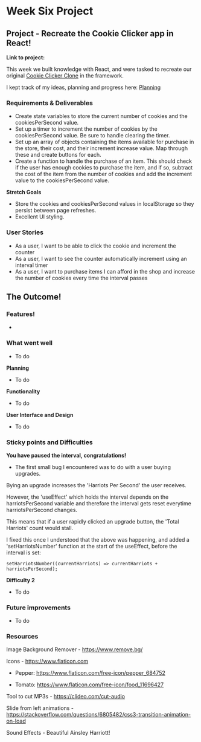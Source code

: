 # Week Six Project

## Project - Recreate the Cookie Clicker app in React!

**Link to project:**

This week we built knowledge with React, and were tasked to recreate our original [Cookie Clicker Clone](https://frank-ventures.github.io/TechEd-WeekTwo-Project/) in the framework.

I kept track of my ideas, planning and progress here: [Planning](https://frankjs.notion.site/Day-Twenty-Eight-Project-Planning-React-Cookie-Clicker-b0f7bd0ff1aa4491b50086d9286f6428?pvs=4)

### Requirements & Deliverables

- Create state variables to store the current number of cookies and the cookiesPerSecond value.
- Set up a timer to increment the number of cookies by the cookiesPerSecond value. Be sure to handle clearing the timer.
- Set up an array of objects containing the items available for purchase in the store, their cost, and their increment increase value. Map through these and create buttons for each.
- Create a function to handle the purchase of an item. This should check if the user has enough cookies to purchase the item, and if so, subtract the cost of the item from the number of cookies and add the increment value to the cookiesPerSecond value.

**Stretch Goals**

- Store the cookies and cookiesPerSecond values in localStorage so they persist between page refreshes.
- Excellent UI styling.

### User Stories

- As a user, I want to be able to click the cookie and increment the counter
- As a user, I want to see the counter automatically increment using an interval timer
- As a user, I want to purchase items I can afford in the shop and increase the number of cookies every time the interval passes

## The Outcome!

### Features!

-

### What went well

- To do

**Planning**

- To do

**Functionality**

- To do

**User Interface and Design**

- To do

### Sticky points and Difficulties

**You have paused the interval, congratulations!**

- The first small bug I encountered was to do with a user buying upgrades.

Bying an upgrade increases the 'Harriots Per Second' the user receives.

However, the 'useEffect' which holds the interval depends on the harriotsPerSecond variable and therefore the interval gets reset everytime harriotsPerSecond changes.

This means that if a user rapidly clicked an upgrade button, the 'Total Harriots' count would stall.

I fixed this once I understood that the above was happening, and added a 'setHarriotsNumber' function at the start of the useEffect, before the interval is set:

`setHarriotsNumber((currentHarriots) => currentHarriots + harriotsPerSecond);`

**Difficulty 2**

- To do

### Future improvements

- To do

### Resources

Image Background Remover - https://www.remove.bg/

Icons - https://www.flaticon.com

- Pepper: https://www.flaticon.com/free-icon/pepper_684752

- Tomato: https://www.flaticon.com/free-icon/food_11696427

Tool to cut MP3s - https://clideo.com/cut-audio

Slide from left animations - https://stackoverflow.com/questions/6805482/css3-transition-animation-on-load

Sound Effects - Beautiful Ainsley Harriott!
